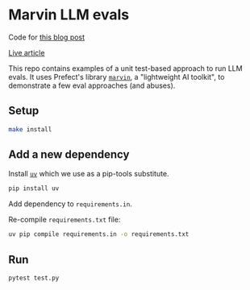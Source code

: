 # Marvin LLM evals

Code for [this blog post]()

[Live article]()

This repo contains examples of a unit test-based approach to run LLM evals. It
uses Prefect's library [`marvin`](https://github.com/prefecthq/marvin), a
"lightweight AI toolkit", to demonstrate a few eval approaches (and abuses).

## Setup

```sh
make install
```

## Add a new dependency

Install [`uv`](https://github.com/astral-sh/uv) which we use as a pip-tools
substitute.

```sh
pip install uv
```

Add dependency to `requirements.in`.

Re-compile `requirements.txt` file:

```sh
uv pip compile requirements.in -o requirements.txt
```

## Run

```sh
pytest test.py
```
